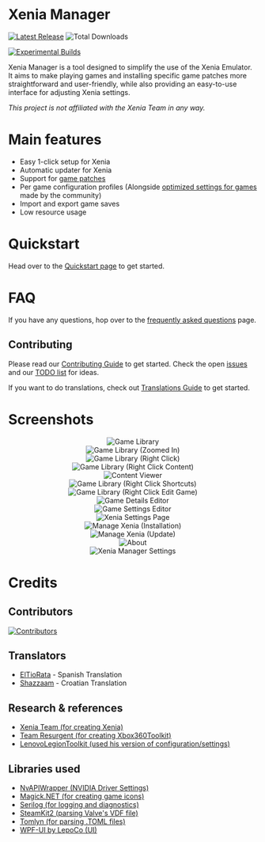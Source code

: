 # Xenia Manager

[![Latest Release](https://img.shields.io/github/v/release/xenia-manager/xenia-manager?display_name=tag&style=for-the-badge&label=Latest%20Release&color=2E3440)](https://github.com/xenia-manager/xenia-manager/releases/latest/)
![Total Downloads](https://img.shields.io/github/downloads/xenia-manager/xenia-manager/total?style=for-the-badge&label=Total%20Downloads&color=2E3440)

[![Experimental Builds](https://img.shields.io/github/downloads/xenia-manager/experimental-builds/latest/total?style=for-the-badge&label=Experimental%20Builds&color=2E3440)](https://github.com/xenia-manager/experimental-builds/releases)

Xenia Manager is a tool designed to simplify the use of the Xenia Emulator. It aims to make playing games and installing specific game patches more straightforward and user-friendly, while also providing an easy-to-use interface for adjusting Xenia settings.

<em>This project is not affiliated with the Xenia Team in any way.</em>

# Main features

- Easy 1-click setup for Xenia
- Automatic updater for Xenia
- Support for [game patches](https://github.com/xenia-canary/game-patches)
- Per game configuration profiles (Alongside [optimized settings for games](https://github.com/xenia-manager/Optimized-Settings) made by the community)
- Import and export game saves
- Low resource usage

# Quickstart

Head over to the [Quickstart page](https://github.com/xenia-manager/xenia-manager/wiki/Quickstart) to get started.

# FAQ

If you have any questions, hop over to the [frequently asked questions](https://github.com/xenia-manager/xenia-manager/wiki/FAQ) page.

## Contributing

Please read our [Contributing Guide](CONTRIBUTING.md) to get started.
Check the open [issues](https://github.com/xenia-manager/xenia-manager/issues) and our [TODO list](https://github.com/orgs/xenia-manager/projects/2/) for ideas.

If you want to do translations, check out [Translations Guide](TRANSLATIONS.md) to get started.

# Screenshots

<div align="center">
    <img src="assets/Screenshots/1. Library.png" alt="Game Library">
</div>

<div align="center">
    <img src="assets/Screenshots/2. Library (Zoomed In).png" alt="Game Library (Zoomed In)">
</div>

<div align="center">
    <img src="assets/Screenshots/3. Library Game Right Click.png" alt="Game Library (Right Click)">
</div>

<div align="center">
    <img src="assets/Screenshots/4. Library Game Right Click (Content).png" alt="Game Library (Right Click Content)">
</div>

<div align="center">
    <img src="assets/Screenshots/5. Content Viewer.png" alt="Content Viewer">
</div>

<div align="center">
    <img src="assets/Screenshots/6. Library Game Right Click (Shortcuts).png" alt="Game Library (Right Click Shortcuts)">
</div>

<div align="center">
    <img src="assets/Screenshots/7. Library Game Right Click (Edit Game).png" alt="Game Library (Right Click Edit Game)">
</div>

<div align="center">
    <img src="assets/Screenshots/8. Game Details Editor.png" alt="Game Details Editor">
</div>

<div align="center">
    <img src="assets/Screenshots/9. Game Settings Editor.png" alt="Game Settings Editor">
</div>

<div align="center">
    <img src="assets/Screenshots/10. Xenia Settings Page.png" alt="Xenia Settings Page">
</div>

<div align="center">
    <img src="assets/Screenshots/11. Manage Xenia (Installation).gif" alt="Manage Xenia (Installation)">
</div>

<div align="center">
    <img src="assets/Screenshots/12. Manage Xenia (Update).gif" alt="Manage Xenia (Update)">
</div>

<div align="center">
    <img src="assets/Screenshots/13. About.png" alt="About">
</div>

<div align="center">
    <img src="assets/Screenshots/14. Xenia Manager Settings.png" alt="Xenia Manager Settings">
</div>

# Credits

## Contributors

[![Contributors](https://contrib.rocks/image?repo=xenia-manager/xenia-manager)](https://github.com/xenia-manager/xenia-manager/graphs/contributors)

## Translators
- [ElTioRata](https://github.com/ElTioRata) - Spanish Translation 
- [Shazzaam](https://github.com/shazzaam7) - Croatian Translation

## Research & references

- [Xenia Team (for creating Xenia)](https://xenia.jp/)
- [Team Resurgent (for creating Xbox360Toolkit)](https://github.com/Team-Resurgent/Xbox360Toolkit)
- [LenovoLegionToolkit (used his version of configuration/settings)](https://github.com/BartoszCichecki/LenovoLegionToolkit/)

## Libraries used

- [NvAPIWrapper (NVIDIA Driver Settings)](https://github.com/falahati/NvAPIWrapper)
- [Magick.NET (for creating game icons)](https://github.com/dlemstra/Magick.NET)
- [Serilog (for logging and diagnostics)](https://serilog.net/)
- [SteamKit2 (parsing Valve's VDF file)](https://github.com/SteamRE/SteamKit)
- [Tomlyn (for parsing .TOML files)](https://github.com/xoofx/Tomlyn)
- [WPF-UI by LepoCo (UI)](https://wpfui.lepo.co/)